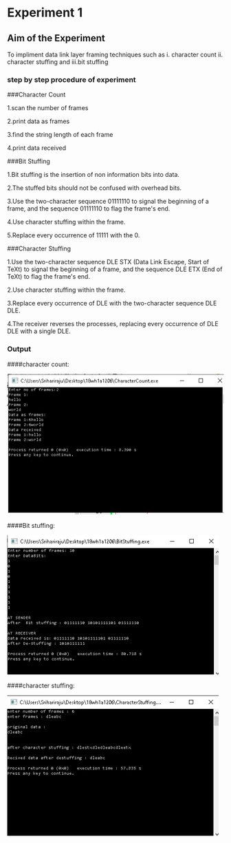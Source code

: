 # Experiment 1

## Aim of the Experiment
To impliment data link layer framing techniques such as
i. character count ii. character stuffing and iii.bit stuffing

### step by step procedure of experiment

###Character Count

1.scan the number of frames

2.print data as frames

3.find the string length of each frame

4.print data received

###Bit Stuffing 

1.Bit stuffing is the insertion of non information bits into data. 

2.The stuffed bits should not be confused with overhead bits.

3.Use the two-character sequence 01111110  to signal the beginning of a frame, and the sequence 01111110 to flag the frame's end.

4.Use character stuffing within the frame. 

5.Replace every occurrence of 11111 with the 0.

###Character Stuffing

1.Use the two-character sequence DLE STX (Data Link Escape, Start of TeXt) to signal the beginning of a frame, and the sequence DLE ETX (End of TeXt) to flag the frame's end.

2.Use character stuffing within the frame.

3.Replace every occurrence of DLE with the two-character sequence DLE DLE.

4.The receiver reverses the processes, replacing every occurrence of DLE DLE with a single DLE.

### Output

####character count:

![output](exp1.png)

####Bit stuffing:

![output](2.png)

####character stuffing:

![output](3.png)







